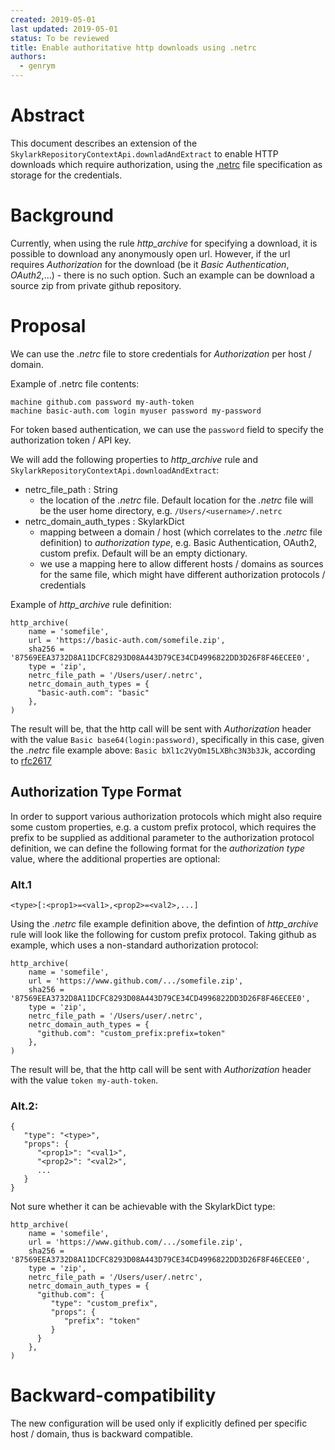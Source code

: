 ```yaml
---
created: 2019-05-01
last updated: 2019-05-01
status: To be reviewed
title: Enable authoritative http downloads using .netrc 
authors:
  - genrym
---
```



# Abstract
This document describes an extension of the `SkylarkRepositoryContextApi.downladAndExtract` to enable HTTP downloads which
require authorization, using the [.netrc](https://www.gnu.org/software/inetutils/manual/html_node/The-_002enetrc-file.html) 
file specification as storage for the credentials.


# Background
Currently, when using the rule _http_archive_ for specifying a download, it is possible to download any anonymously open url.
However, if the url requires _Authorization_ for the download (be it _Basic Authentication_, _OAuth2_,...) - there is no such
option. Such an example can be download a source zip from private github repository.


# Proposal
We can use the _.netrc_ file to store credentials for _Authorization_ per host / domain.

Example of .netrc file contents:
```
machine github.com password my-auth-token
machine basic-auth.com login myuser password my-password
```

For token based authentication, we can use the `password` field to specify the authorization token / API key.

We will add the following properties to _http_archive_ rule and `SkylarkRepositoryContextApi.downloadAndExtract`:
- netrc_file_path : String
  - the location of the _.netrc_ file. Default location for the _.netrc_ file will be the user home directory, e.g. 
  `/Users/<username>/.netrc`
- netrc_domain_auth_types : SkylarkDict
  - mapping between a domain / host (which correlates to the _.netrc_ file definition) to _authorization type_, e.g.
    Basic Authentication, OAuth2, custom prefix. Default will be an empty dictionary.
  - we use a mapping here to allow different hosts / domains as sources for the same file, which might have different authorization protocols / credentials

Example of _http_archive_ rule definition:
```
http_archive(
    name = 'somefile',
    url = 'https://basic-auth.com/somefile.zip',
    sha256 = '87569EEA3732D8A11DCFC8293D08A443D79CE34CD4996822DD3D26F8F46ECEE0',
    type = 'zip',
    netrc_file_path = '/Users/user/.netrc',
    netrc_domain_auth_types = {
      "basic-auth.com": "basic"
    },
)
```
The result will be, that the http call will be sent with _Authorization_ header with the value `Basic base64(login:password)`,
specifically in this case, given the _.netrc_ file example above: `Basic bXl1c2VyOm15LXBhc3N3b3Jk`, according to 
[rfc2617](https://tools.ietf.org/html/rfc2617#page-5)

## Authorization Type Format
In order to support various authorization protocols which might also require some custom properties, e.g. a custom prefix 
protocol, which requires the prefix to be supplied as additional parameter to the authorization protocol definition, we can define the following format for the _authorization type_ value, where the additional properties are optional:

### Alt.1

`<type>[:<prop1>=<val1>,<prop2>=<val2>,...]`

Using the _.netrc_ file example definition above, the defintion of _http_archive_ rule will look like the 
following for custom prefix protocol. Taking github as example, which uses a non-standard authorization protocol:
```
http_archive(
    name = 'somefile',
    url = 'https://www.github.com/.../somefile.zip',
    sha256 = '87569EEA3732D8A11DCFC8293D08A443D79CE34CD4996822DD3D26F8F46ECEE0',
    type = 'zip',
    netrc_file_path = '/Users/user/.netrc',
    netrc_domain_auth_types = {
      "github.com": "custom_prefix:prefix=token"
    },
)
```
The result will be, that the http call will be sent with _Authorization_ header with the value `token my-auth-token`.

### Alt.2: 
```
{
   "type": "<type>",
   "props": {
      "<prop1>": "<val1>",
      "<prop2>": "<val2>",
      ...
   }
}
```

Not sure whether it can be achievable with the SkylarkDict type:
```
http_archive(
    name = 'somefile',
    url = 'https://www.github.com/.../somefile.zip',
    sha256 = '87569EEA3732D8A11DCFC8293D08A443D79CE34CD4996822DD3D26F8F46ECEE0',
    type = 'zip',
    netrc_file_path = '/Users/user/.netrc',
    netrc_domain_auth_types = {
      "github.com": {
         "type": "custom_prefix",
         "props": {
            "prefix": "token"
         }
      }
    },
)
```


# Backward-compatibility
The new configuration will be used only if explicitly defined per specific host / domain, thus is backward compatible.
